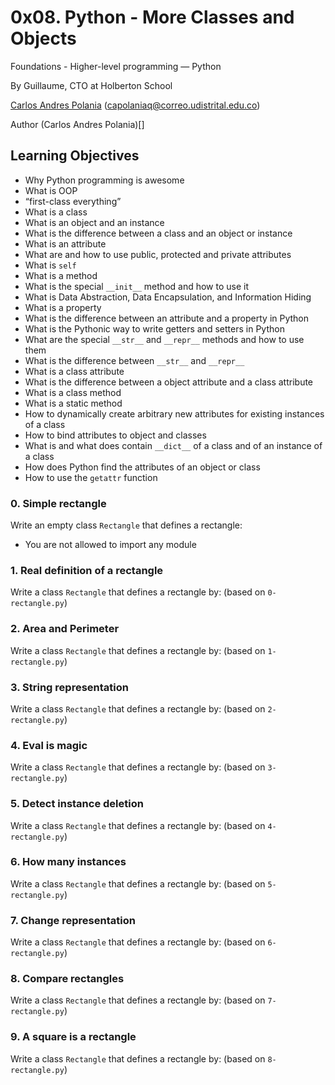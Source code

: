 # 0x08. Python - More Classes and Objects
Foundations - Higher-level programming ― Python

By Guillaume, CTO at Holberton School

[Carlos Andres Polania](https://twitter.com/timberdev) (capolaniaq@correo.udistrital.edu.co)

Author (Carlos Andres Polania)[]
## Learning Objectives
-   Why Python programming is awesome
-   What is OOP
-   “first-class everything”
-   What is a class
-   What is an object and an instance
-   What is the difference between a class and an object or instance
-   What is an attribute
-   What are and how to use public, protected and private attributes
-   What is  `self`
-   What is a method
-   What is the special  `__init__`  method and how to use it
-   What is Data Abstraction, Data Encapsulation, and Information Hiding
-   What is a property
-   What is the difference between an attribute and a property in Python
-   What is the Pythonic way to write getters and setters in Python
-   What are the special  `__str__`  and  `__repr__`  methods and how to use them
-   What is the difference between  `__str__`  and  `__repr__`
-   What is a class attribute
-   What is the difference between a object attribute and a class attribute
-   What is a class method
-   What is a static method
-   How to dynamically create arbitrary new attributes for existing instances of a class
-   How to bind attributes to object and classes
-   What is and what does contain  `__dict__`  of a class and of an instance of a class
-   How does Python find the attributes of an object or class
-   How to use the  `getattr`  function
### 0. Simple rectangle
Write an empty class  `Rectangle`  that defines a rectangle:

-   You are not allowed to import any module

### 1. Real definition of a rectangle

Write a class `Rectangle` that defines a rectangle by: (based on `0-rectangle.py`)

### 2. Area and Perimeter
Write a class `Rectangle` that defines a rectangle by: (based on `1-rectangle.py`)

### 3. String representation
Write a class `Rectangle` that defines a rectangle by: (based on `2-rectangle.py`)

### 4. Eval is magic
Write a class `Rectangle` that defines a rectangle by: (based on `3-rectangle.py`)

### 5. Detect instance deletion
Write a class `Rectangle` that defines a rectangle by: (based on `4-rectangle.py`)

### 6. How many instances
Write a class `Rectangle` that defines a rectangle by: (based on `5-rectangle.py`)

### 7. Change representation
Write a class `Rectangle` that defines a rectangle by: (based on `6-rectangle.py`)

### 8. Compare rectangles
Write a class `Rectangle` that defines a rectangle by: (based on `7-rectangle.py`)

### 9. A square is a rectangle
Write a class `Rectangle` that defines a rectangle by: (based on `8-rectangle.py`)